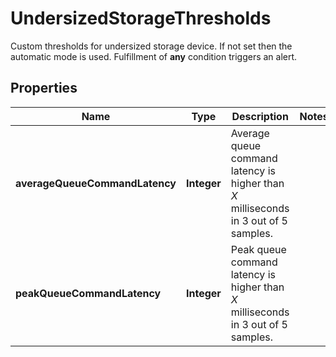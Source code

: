 

# UndersizedStorageThresholds

Custom thresholds for undersized storage device. If not set then the automatic mode is used.    Fulfillment of **any** condition triggers an alert.

## Properties

| Name | Type | Description | Notes |
|------------ | ------------- | ------------- | -------------|
|**averageQueueCommandLatency** | **Integer** | Average queue command latency is higher than *X* milliseconds in 3 out of 5 samples. |  |
|**peakQueueCommandLatency** | **Integer** | Peak queue command latency is higher than *X* milliseconds in 3 out of 5 samples. |  |



